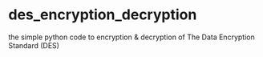 # des_encryption_decryption
the simple python code to encryption &amp; decryption of The Data Encryption Standard (DES) 
